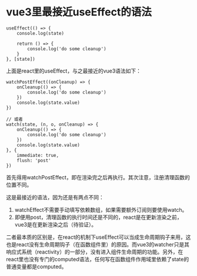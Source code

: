 # vue3里最接近useEffect的语法

```
useEffect(() => {
    console.log(state)

    return () => {
        console.log('do some cleanup')
    }
}, [state])
```
上面是react里的useEffect，与之最接近的vue3语法如下：
```
watchPostEffect((onCleanup) => {
    onCleanup(() => {
        console.log('do some cleanup')
    })
    console.log(state.value)
})

// 或者
watch(state, (n, o, onCleanup) => {
    onCleanup(() => {
        console.log('do some cleanup')
    })
    console.log(state.value)
}, {
    immediate: true,
    flush: 'post'
})
```
首先得用watchPostEffect，即在渲染完之后再执行。其次注意，注册清理函数的位置不同。

这是最接近的语法，因为还是有两点不同：
1. watchEffect不需要手动填写依赖数组，如果需要额外订阅则要使用watch。
1. 即便用post，清理函数的执行时间还是不同的，react是在更新渲染之前，vue3是在更新渲染之后（待验证）。

二者最本质的区别是，在react的机制下useEffect可以当成生命周期钩子来用，这也是react没有生命周期钩子（在函数组件里）的原因。而vue3的watcher只是其响应式系统（reactivity）的一部分，没有进入组件生命周期的功能。另外，在react里也没有专门的computed语法，任何写在函数组件作用域里依赖了state的普通变量都是computed。